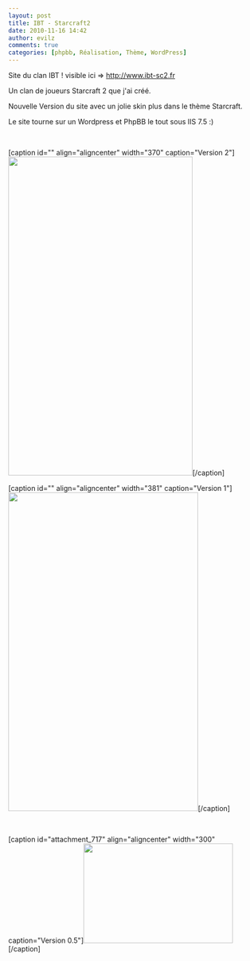 ```yaml
---
layout: post
title: IBT - Starcraft2
date: 2010-11-16 14:42
author: evilz
comments: true
categories: [phpbb, Réalisation, Thème, WordPress]
---
```

Site du clan IBT ! visible ici =&gt; <a title="IBT-SC2" href="http://www.ibt-sc2.fr" target="_blank">http://www.ibt-sc2.fr</a>

Un clan de joueurs Starcraft 2 que j'ai créé.

Nouvelle Version du site avec un jolie skin plus dans le thème Starcraft.

Le site tourne sur un Wordpress et PhpBB le tout sous IIS 7.5 :)

&nbsp;

[caption id="" align="aligncenter" width="370" caption="Version 2"]<img src="http://farm7.staticflickr.com/6055/6229643389_b39f4edb29_z.jpg" alt="" width="370" height="640" />[/caption]

[caption id="" align="aligncenter" width="381" caption="Version 1"]<img src="http://farm7.staticflickr.com/6092/6229639705_29396c809d_z.jpg" alt="" width="381" height="640" />[/caption]

&nbsp;

[caption id="attachment_717" align="aligncenter" width="300" caption="Version 0.5"]<img class="size-medium wp-image-717" title="IBT" src="http://www.evilznet.com/wp-content/uploads/2010/11/IBT-300x196.png" alt="" width="300" height="200" />[/caption]

&nbsp;
